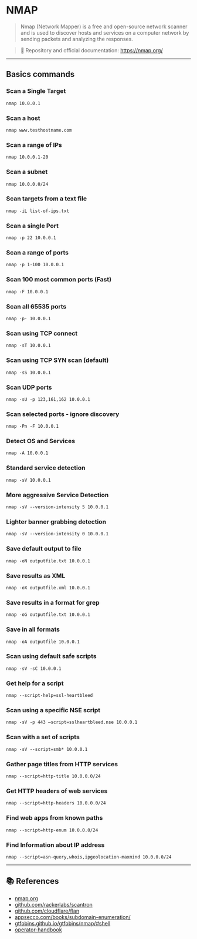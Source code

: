 # NMAP
> Nmap (Network Mapper) is a free and open-source network scanner and
is used to discover hosts and services on a computer network by
sending packets and analyzing the responses.

> 📖 Repository and official documentation: https://nmap.org/

---

## Basics commands

### Scan a Single Target
```shell
nmap 10.0.0.1
```
### Scan a host
```shell
nmap www.testhostname.com
```
### Scan a range of IPs
```shell
nmap 10.0.0.1-20
```
### Scan a subnet
```shell
nmap 10.0.0.0/24
```
### Scan targets from a text file
```shell
nmap -iL list-of-ips.txt
```
### Scan a single Port
```shell
nmap -p 22 10.0.0.1
```
### Scan a range of ports
```shell
nmap -p 1-100 10.0.0.1
```
### Scan 100 most common ports (Fast)
```shell
nmap -F 10.0.0.1
```
### Scan all 65535 ports
```shell
nmap -p- 10.0.0.1
```
### Scan using TCP connect
```shell
nmap -sT 10.0.0.1
```
### Scan using TCP SYN scan (default)
```shell
nmap -sS 10.0.0.1
```
### Scan UDP ports
```shell
nmap -sU -p 123,161,162 10.0.0.1
```
### Scan selected ports - ignore discovery
```shell
nmap -Pn -F 10.0.0.1
```
### Detect OS and Services
```shell
nmap -A 10.0.0.1
```
### Standard service detection
```shell
nmap -sV 10.0.0.1
```
### More aggressive Service Detection
```shell
nmap -sV --version-intensity 5 10.0.0.1
```
### Lighter banner grabbing detection
```shell
nmap -sV --version-intensity 0 10.0.0.1
```
### Save default output to file
```shell
nmap -oN outputfile.txt 10.0.0.1
```
### Save results as XML
```shell
nmap -oX outputfile.xml 10.0.0.1 
```
### Save results in a format for grep
```shell
nmap -oG outputfile.txt 10.0.0.1
```
### Save in all formats
```shell
nmap -oA outputfile 10.0.0.1
```
### Scan using default safe scripts
```shell
nmap -sV -sC 10.0.0.1
```
### Get help for a script
```shell
nmap --script-help=ssl-heartbleed
```
### Scan using a specific NSE script
```shell
nmap -sV -p 443 –script=sslheartbleed.nse 10.0.0.1
```
### Scan with a set of scripts
```shell
nmap -sV --script=smb* 10.0.0.1
```
### Gather page titles from HTTP services
```shell
nmap --script=http-title 10.0.0.0/24
```
### Get HTTP headers of web services
```shell
nmap --script=http-headers 10.0.0.0/24
```
### Find web apps from known paths
```shell
nmap --script=http-enum 10.0.0.0/24
```
### Find Information about IP address
```shell
nmap --script=asn-query,whois,ipgeolocation-maxmind 10.0.0.0/24
```

---

## 📚 References
- [nmap.org](https://nmap.org/)
- [github.com/rackerlabs/scantron](https://github.com/rackerlabs/scantron)
- [github.com/cloudflare/flan](https://github.com/cloudflare/flan)
- [appsecco.com/books/subdomain-enumeration/](https://appsecco.com/books/subdomain-enumeration/)
- [gtfobins.github.io/gtfobins/nmap/#shell](https://gtfobins.github.io/gtfobins/nmap/#shell)
- [operator-handbook](https://www.netmux.com/blog/operator-handbook)
